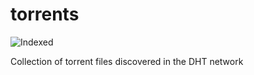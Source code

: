 torrents 
========
![Indexed](https://img.shields.io/badge/indexed-19673-blue)

Collection of torrent files discovered in the DHT network

